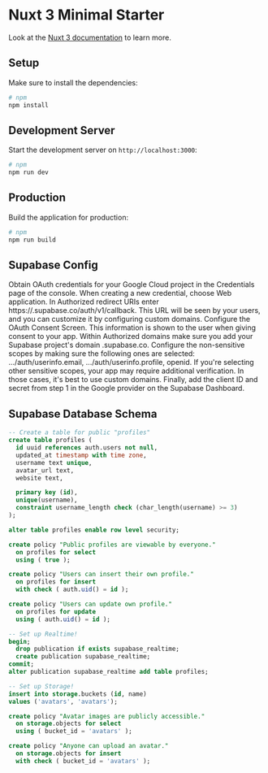 # Nuxt 3 Minimal Starter

Look at the [Nuxt 3 documentation](https://nuxt.com/docs/getting-started/introduction) to learn more.

## Setup

Make sure to install the dependencies:

```bash
# npm
npm install
```

## Development Server

Start the development server on `http://localhost:3000`:

```bash
# npm
npm run dev
```


## Production

Build the application for production:

```bash
# npm
npm run build
```

## Supabase Config

Obtain OAuth credentials for your Google Cloud project in the Credentials page of the console. When creating a new credential, choose Web application. In Authorized redirect URIs enter https://<project-id>.supabase.co/auth/v1/callback. This URL will be seen by your users, and you can customize it by configuring custom domains.
Configure the OAuth Consent Screen. This information is shown to the user when giving consent to your app. Within Authorized domains make sure you add your Supabase project's domain <project-id>.supabase.co. Configure the non-sensitive scopes by making sure the following ones are selected: .../auth/userinfo.email, .../auth/userinfo.profile, openid. If you're selecting other sensitive scopes, your app may require additional verification. In those cases, it's best to use custom domains.
Finally, add the client ID and secret from step 1 in the Google provider on the Supabase Dashboard.

## Supabase Database Schema 

```sql
-- Create a table for public "profiles"
create table profiles (
  id uuid references auth.users not null,
  updated_at timestamp with time zone,
  username text unique,
  avatar_url text,
  website text,

  primary key (id),
  unique(username),
  constraint username_length check (char_length(username) >= 3)
);

alter table profiles enable row level security;

create policy "Public profiles are viewable by everyone."
  on profiles for select
  using ( true );

create policy "Users can insert their own profile."
  on profiles for insert
  with check ( auth.uid() = id );

create policy "Users can update own profile."
  on profiles for update
  using ( auth.uid() = id );

-- Set up Realtime!
begin;
  drop publication if exists supabase_realtime;
  create publication supabase_realtime;
commit;
alter publication supabase_realtime add table profiles;

-- Set up Storage!
insert into storage.buckets (id, name)
values ('avatars', 'avatars');

create policy "Avatar images are publicly accessible."
  on storage.objects for select
  using ( bucket_id = 'avatars' );

create policy "Anyone can upload an avatar."
  on storage.objects for insert
  with check ( bucket_id = 'avatars' );
```